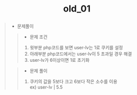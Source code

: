 # <p align="center">old_01</p>
> - 문제풀이
>> - 문제 조건
>> 1. 윗부분 php코드를 보면 user-lv는 1로 쿠키를 설정 <br/>
>> 2. 아래부분 php코드에서는 user-lv이 5 초과일 경우 해결 <br/>
>> 3. user-lv가 6이상이면 1로 초기화
>
>> - 문제 풀이ㅤ
>> 1. 쿠키의 값을 5보다 크고 6보다 작은 소수를 이용<br/>
>> ex) user-lv | 5.5